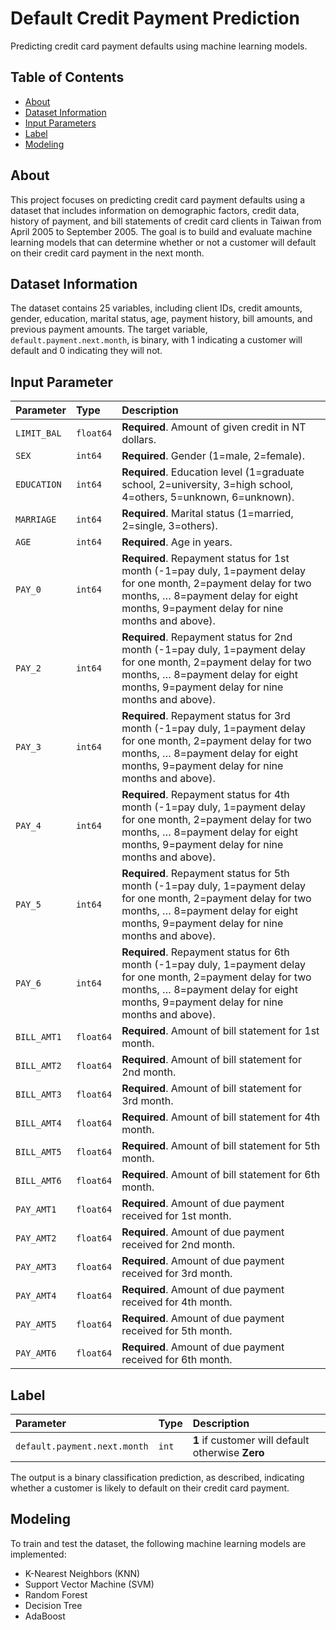 # Default Credit Payment Prediction

Predicting credit card payment defaults using machine learning models.

## Table of Contents

- [About](#about)
- [Dataset Information](#dataset-information)
- [Input Parameters](#input-parameters)
- [Label](#Label)
- [Modeling](#modeling)

## About

This project focuses on predicting credit card payment defaults using a dataset that includes information on demographic factors, credit data, history of payment, and bill statements of credit card clients in Taiwan from April 2005 to September 2005. The goal is to build and evaluate machine learning models that can determine whether or not a customer will default on their credit card payment in the next month.

## Dataset Information

The dataset contains 25 variables, including client IDs, credit amounts, gender, education, marital status, age, payment history, bill amounts, and previous payment amounts. The target variable, `default.payment.next.month`, is binary, with 1 indicating a customer will default and 0 indicating they will not.

## Input Parameter

| Parameter   | Type     | Description                                                  |
| :---------- | :------- | :----------------------------------------------------------- |
| `LIMIT_BAL` | `float64` | **Required**. Amount of given credit in NT dollars.           |
| `SEX`       | `int64`   | **Required**. Gender (1=male, 2=female).                      |
| `EDUCATION` | `int64`   | **Required**. Education level (1=graduate school, 2=university, 3=high school, 4=others, 5=unknown, 6=unknown). |
| `MARRIAGE`  | `int64`   | **Required**. Marital status (1=married, 2=single, 3=others). |
| `AGE`       | `int64`   | **Required**. Age in years.                                   |
| `PAY_0`     | `int64`   | **Required**. Repayment status for 1st month (-1=pay duly, 1=payment delay for one month, 2=payment delay for two months, … 8=payment delay for eight months, 9=payment delay for nine months and above). |
| `PAY_2`     | `int64`   | **Required**. Repayment status for 2nd month (-1=pay duly, 1=payment delay for one month, 2=payment delay for two months, … 8=payment delay for eight months, 9=payment delay for nine months and above). |
| `PAY_3`     | `int64`   | **Required**. Repayment status for 3rd month (-1=pay duly, 1=payment delay for one month, 2=payment delay for two months, … 8=payment delay for eight months, 9=payment delay for nine months and above). |
| `PAY_4`     | `int64`   | **Required**. Repayment status for 4th month (-1=pay duly, 1=payment delay for one month, 2=payment delay for two months, … 8=payment delay for eight months, 9=payment delay for nine months and above). |
| `PAY_5`     | `int64`   | **Required**. Repayment status for 5th month (-1=pay duly, 1=payment delay for one month, 2=payment delay for two months, … 8=payment delay for eight months, 9=payment delay for nine months and above). |
| `PAY_6`     | `int64`   | **Required**. Repayment status for 6th month (-1=pay duly, 1=payment delay for one month, 2=payment delay for two months, … 8=payment delay for eight months, 9=payment delay for nine months and above). |
| `BILL_AMT1` | `float64` | **Required**. Amount of bill statement for 1st month.         |
| `BILL_AMT2` | `float64` | **Required**. Amount of bill statement for 2nd month.         |
| `BILL_AMT3` | `float64` | **Required**. Amount of bill statement for 3rd month.         |
| `BILL_AMT4` | `float64` | **Required**. Amount of bill statement for 4th month.         |
| `BILL_AMT5` | `float64` | **Required**. Amount of bill statement for 5th month.         |
| `BILL_AMT6` | `float64` | **Required**. Amount of bill statement for 6th month.         |
| `PAY_AMT1`  | `float64` | **Required**. Amount of due payment received for 1st month.   |
| `PAY_AMT2`  | `float64` | **Required**. Amount of due payment received for 2nd month.   |
| `PAY_AMT3`  | `float64` | **Required**. Amount of due payment received for 3rd month.   |
| `PAY_AMT4`  | `float64` | **Required**. Amount of due payment received for 4th month.   |
| `PAY_AMT5`  | `float64` | **Required**. Amount of due payment received for 5th month.   |
| `PAY_AMT6`  | `float64` | **Required**. Amount of due payment received for 6th month.   |


## Label

| Parameter | Type     | Description                       |
| :-------- | :------- | :-------------------------------- |
| `default.payment.next.month`      | `int` | **1** if customer will default otherwise **Zero**|

The output is a binary classification prediction, as described, indicating whether a customer is likely to default on their credit card payment.

## Modeling

To train and test the dataset, the following machine learning models are implemented:
- K-Nearest Neighbors (KNN)
- Support Vector Machine (SVM)
- Random Forest
- Decision Tree
- AdaBoost

